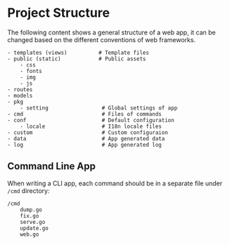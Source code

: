 # Project Structure

The following content shows a general structure of a web app, it can be changed based on the different conventions of web frameworks.

```
- templates (views)          # Template files
- public (static)            # Public assets
	- css
	- fonts
	- img
	- js
- routes
- models
- pkg
	- setting                 # Global settings of app
- cmd                         # Files of commands
- conf                        # Default configuration
	- locale                  # I18n locale files
- custom                      # Custom configuraion
- data                        # App generated data
- log                         # App generated log
```

## Command Line App

When writing a CLI app, each command should be in a separate file under `/cmd` directory:

```
/cmd
	dump.go
	fix.go
	serve.go
	update.go
	web.go
```
